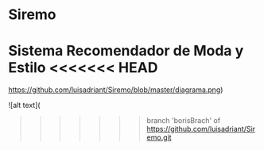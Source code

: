 # Siremo
Sistema Recomendador de Moda y Estilo
<<<<<<< HEAD
=======
https://github.com/luisadriant/Siremo/blob/master/diagrama.png)

![alt text](
>>>>>>> branch 'borisBrach' of https://github.com/luisadriant/Siremo.git
